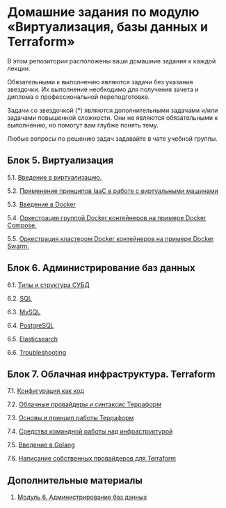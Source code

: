 # Домашние задания по модулю «Виртуализация, базы данных и Terraform»

В этом репозитории расположены ваши домашние задания к каждой лекции. 

Обязательными к выполнению являются задачи без указания звездочки. Их выполнение необходимо для получения зачета и диплома о профессиональной переподготовке.

Задачи со звездочкой (*) являются дополнительными задачами и/или задачами повышенной сложности. Они не являются обязательными к выполнению, но помогут вам глубже понять тему.

Любые вопросы по решению задач задавайте в чате учебной группы.

## Блок 5. Виртуализация

5.1. [Введение в виртуализацию.](05-virt-01-basics)

5.2. [Применение принципов IaaC в работе с виртуальными машинами](05-virt-02-iaac)

5.3. [Введение в Docker](05-virt-03-docker)

5.4. [Оркестрация группой Docker контейнеров на примере Docker Compose.](05-virt-04-docker-compose)

5.5. [ Оркестрация кластером Docker контейнеров на примере Docker Swarm.](05-virt-05-docker-swarm)

## Блок 6. Администрирование баз данных

6.1. [Типы и структура СУБД](06-db-01-basics)

6.2. [SQL](06-db-02-sql)

6.3. [MySQL](06-db-03-mysql)

6.4. [PostgreSQL](06-db-04-postgresql)

6.5. [Elasticsearch](06-db-05-elasticsearch)

6.6. [Troubleshooting](06-db-06-troobleshooting)


## Блок 7. Облачная инфраструктура. Terraform

7.1. [Конфигурация как код](07-terraform-01-intro) 

7.2. [Облачные провайдеры и синтаксис Терраформ](07-terraform-02-syntax)

7.3. [Основы и принцип работы Терраформ](07-terraform-03-basic)

7.4. [Средства командной работы над инфраструктурой](07-terraform-04-teamwork)

7.5. [Введение в Golang](07-terraform-05-golang)

7.6. [Написание собственных провайдеров для Terraform](07-terraform-06-providers)

## Дополнительные материалы

1. [Модуль 6. Администрирование баз данных](additional)
